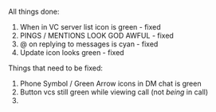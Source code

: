 All things done: 
1. When in VC server list icon is green - fixed
2. PINGS / MENTIONS LOOK GOD AWFUL - fixed
3. @ on replying to messages is cyan - fixed
4. Update icon looks green - fixed 

Things that need to be fixed:
1. Phone Symbol / Green Arrow icons in DM chat is green 
2. Button vcs still green while viewing call (not *being* in call)
3. 
